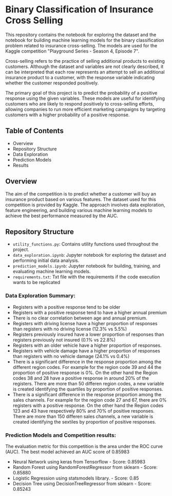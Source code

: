 # Binary Classification of Insurance Cross Selling

This repository contains the notebook for exploring the dataset and the notebook for building machine learning models for the binary classification problem related to insurance cross-selling. The models are used for the Kaggle competition "Playground Series - Season 4, Episode 7".

Cross-selling refers to the practice of selling additional products to existing customers. Although the dataset and variables are not clearly described, it can be interpreted that each row represents an attempt to sell an additional insurance product to a customer, with the response variable indicating whether the customer responded positively.

The primary goal of this project is to predict the probability of a positive response using the given variables. These models are useful for identifying customers who are likely to respond positively to cross-selling efforts, allowing companies to run more efficient marketing campaigns by targeting customers with a higher probability of a positive response.

## Table of Contents
 - Overview
 - Repository Structure
 - Data Exploration
 - Prediction Models
 - Results

## Overview
The aim of the competition is to predict whether a customer will buy an insurance product based on various features. The dataset used for this competition is provided by Kaggle. The approach involves data exploration, feature engineering, and building various machine learning models to achieve the best performance measured by the AUC.

## Repository Structure

 - `utility_functions.py`: Contains utility functions used throughout the project.
 - `data_exploration.ipynb`: Jupyter notebook for exploring the dataset and performing initial data analysis.
 - `prediction_models.ipynb`: Jupyter notebook for building, training, and evaluating machine learning models.
 - `requirements.txt`: Txt file with the requirements if the code execution wants to be replicated

### Data Exploration Summary:

- Registers with a positive response tend to be older
- Registers with a positive response tend to have a higher annual premium
- There is no clear correlation between age and annual premium.
- Registers with driving license have a higher proportion of responses than registers with no driving license (12.3% vs 5.5%)
- Registers previously insured have a lower proportion of responses than registers previously not insured (0.1% vs 22.8%)
- Registers with an older vehicle have a higher proportion of responses.
- Registers with vehicle damage have a higher proportion of responses than registers with no vehicle damage (24.1% vs 0.4%)
- There is a significant difference in the response proportion among the different region codes. For example for the region code 39 and 44 the proportion of positive response is 0%. On the other hand the Region codes 38 and 28 have a positive response in around 20% of the registers. There are more than 50 differen region codes, a new variable is created identifying the quartiles by proportion of positive responses.
- There is a significant difference in the response proportion among the sales channels. For example for the region code 27 and 67, there are 0% registers with a positive response. On the other hand the Region codes 123 and 43 have respectively 80% and 70% of positive responses. There are more than 150 differen sales channels, a new variable is created identifying the sextiles by proportion of positive responses.

### Prediction Models and Competition results:

The evaluation metric for this competition is the area under the ROC curve (AUC). The best model achieved an AUC score of 0.85983

- Neural Network using keras from Tensorflow - Score:  0.85983
- Random Forest using RandomForestRegressor from sklearn - Score: 0.85880
- Logistic Regression using statsmodels library. - Score: 0.85
- Decision Tree using DecisionTreeRegressor from sklearn - Score: 0.85243

